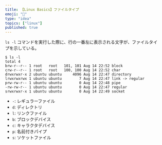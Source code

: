 ```yaml
---
title: 【Linux Basics】ファイルタイプ
emoji: "🐧"
type: "idea"
topics: ["linux"]
published: true
---
```


`ls -l` コマンドを実行した際に、行の一番左に表示される文字が、ファイルタイプを示している。

```
$ ls -l
total 4
brw-r--r-- 1 root   root   101, 101 Aug 14 22:52 block
crw-r--r-- 1 root   root   100, 100 Aug 14 22:52 char
drwxrwxr-x 2 ubuntu ubuntu     4096 Aug 14 22:47 directory
lrwxrwxrwx 1 ubuntu ubuntu        7 Aug 14 22:47 link -> regular
prw-rw-r-- 1 ubuntu ubuntu        0 Aug 14 22:48 pipe
-rw-rw-r-- 1 ubuntu ubuntu        0 Aug 14 22:47 regular
srwxrwxr-x 1 ubuntu ubuntu        0 Aug 14 22:49 socket
```

- `-`: レギュラーファイル
- `d`: ディレクトリ
- `l`: リンクファイル
- `b`: ブロックデバイス
- `c`: キャラクタデバイス
- `p`: 名前付きパイプ
- `s`: ソケットファイル
